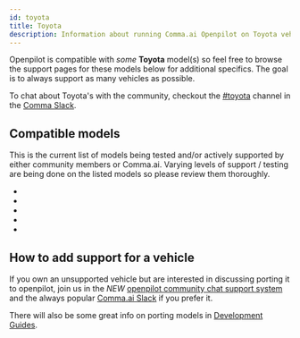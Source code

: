 ```yaml
---
id: toyota
title: Toyota
description: Information about running Comma.ai Openpilot on Toyota vehicles including the  and  and  and  and  and  others.
---
```

<!-- 
***************************************
DO NOT MODIFY!!!
THIS IS AN AUTOMATICALLY GENERATED FILE
PLEASE USE AIRTABLE.COM DATABASE TO UPDATE
***************************************
-->

Openpilot is compatible with *some* **Toyota** model(s) so feel free to browse the support pages for these models below for additional specifics.
The goal is to always support as many vehicles as possible.

To chat about Toyota's with the community, checkout the [#toyota](slack://channel?id=toyota&team=comma) channel in the [Comma Slack](https://slack.comma.ai).
## Compatible models

This is the current list of models being tested and/or actively supported by either community members or Comma.ai.  Varying levels of support / testing are being done on the listed models so please review them thoroughly.


* [](/vehicles//)
* [](/vehicles//)
* [](/vehicles//)
* [](/vehicles//)
* [](/vehicles//)

## How to add support for a vehicle

If you own an unsupported vehicle but are interested in discussing porting it to openpilot, join us in the *NEW* [openpilot community chat support system](https://spectrum.chat/openpilot) and the always popular [Comma.ai Slack](https://slack.comma.ai/) if you prefer it.

There will also be some great info on porting models in [Development Guides](../../development/guides/).

